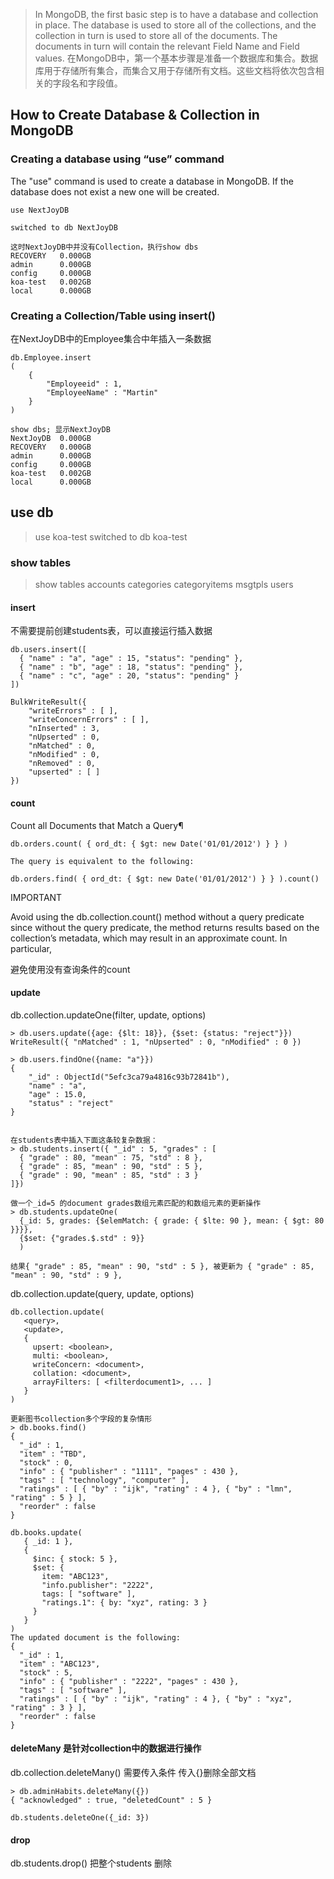 > In MongoDB, the first basic step is to have a database and collection in place. The database is used to store all of the collections, and the collection in turn is used to store all of the documents. The documents in turn will contain the relevant Field Name and Field values.
> 在MongoDB中，第一个基本步骤是准备一个数据库和集合。数据库用于存储所有集合，而集合又用于存储所有文档。这些文档将依次包含相关的字段名和字段值。

## How to Create Database & Collection in MongoDB
### Creating a database using “use” command
The "use" command is used to create a database in MongoDB. If the database does not exist a new one will be created.
```
use NextJoyDB

switched to db NextJoyDB

这时NextJoyDB中并没有Collection，执行show dbs
RECOVERY   0.000GB
admin      0.000GB
config     0.000GB
koa-test   0.002GB
local      0.000GB
```

### Creating a Collection/Table using insert()
在NextJoyDB中的Employee集合中年插入一条数据
```
db.Employee.insert
(
	{
		"Employeeid" : 1,
		"EmployeeName" : "Martin"
	}
)

show dbs; 显示NextJoyDB
NextJoyDB  0.000GB
RECOVERY   0.000GB
admin      0.000GB
config     0.000GB
koa-test   0.002GB
local      0.000GB
```

## use db
> use koa-test
switched to db koa-test

### show tables
> show tables
accounts
categories
categoryitems
msgtpls
users

#### insert
不需要提前创建students表，可以直接运行插入数据
```
db.users.insert([
  { "name" : "a", "age" : 15, "status": "pending" },
  { "name" : "b", "age" : 18, "status": "pending" },
  { "name" : "c", "age" : 20, "status": "pending" }
])

BulkWriteResult({
	"writeErrors" : [ ],
	"writeConcernErrors" : [ ],
	"nInserted" : 3,
	"nUpserted" : 0,
	"nMatched" : 0,
	"nModified" : 0,
	"nRemoved" : 0,
	"upserted" : [ ]
})
```

#### count
Count all Documents that Match a Query¶
```
db.orders.count( { ord_dt: { $gt: new Date('01/01/2012') } } )

The query is equivalent to the following:

db.orders.find( { ord_dt: { $gt: new Date('01/01/2012') } } ).count()
```
IMPORTANT

Avoid using the db.collection.count() method without a query predicate since without the query predicate, the method returns results based on the collection’s metadata, which may result in an approximate count. In particular,

避免使用没有查询条件的count

#### update
db.collection.updateOne(filter, update, options)
```
> db.users.update({age: {$lt: 18}}, {$set: {status: "reject"}})
WriteResult({ "nMatched" : 1, "nUpserted" : 0, "nModified" : 0 })

> db.users.findOne({name: "a"}})
{ 
    "_id" : ObjectId("5efc3ca79a4816c93b72841b"), 
    "name" : "a", 
    "age" : 15.0, 
    "status" : "reject"
}


在students表中插入下面这条较复杂数据：
> db.students.insert({ "_id" : 5, "grades" : [
  { "grade" : 80, "mean" : 75, "std" : 8 }, 
  { "grade" : 85, "mean" : 90, "std" : 5 }, 
  { "grade" : 90, "mean" : 85, "std" : 3 } 
]})

做一个_id=5 的document grades数组元素匹配的和数组元素的更新操作
> db.students.updateOne(
  {_id: 5, grades: {$elemMatch: { grade: { $lte: 90 }, mean: { $gt: 80 }}}},
  {$set: {"grades.$.std" : 9}}
  )

结果{ "grade" : 85, "mean" : 90, "std" : 5 }, 被更新为 { "grade" : 85, "mean" : 90, "std" : 9 }, 
```

db.collection.update(query, update, options)
```
db.collection.update(
   <query>,
   <update>,
   {
     upsert: <boolean>,
     multi: <boolean>,
     writeConcern: <document>,
     collation: <document>,
     arrayFilters: [ <filterdocument1>, ... ]
   }
)

更新图书collection多个字段的复杂情形
> db.books.find()
{ 
  "_id" : 1, 
  "item" : "TBD", 
  "stock" : 0, 
  "info" : { "publisher" : "1111", "pages" : 430 }, 
  "tags" : [ "technology", "computer" ], 
  "ratings" : [ { "by" : "ijk", "rating" : 4 }, { "by" : "lmn", "rating" : 5 } ], 
  "reorder" : false 
}

db.books.update(
   { _id: 1 },
   {
     $inc: { stock: 5 },
     $set: {
       item: "ABC123",
       "info.publisher": "2222",
       tags: [ "software" ],
       "ratings.1": { by: "xyz", rating: 3 }
     }
   }
)
The updated document is the following:
{
  "_id" : 1,
  "item" : "ABC123",
  "stock" : 5,
  "info" : { "publisher" : "2222", "pages" : 430 },
  "tags" : [ "software" ],
  "ratings" : [ { "by" : "ijk", "rating" : 4 }, { "by" : "xyz", "rating" : 3 } ],
  "reorder" : false
}
```

#### deleteMany 是针对collection中的数据进行操作
db.collection.deleteMany() 需要传入条件 传入{}删除全部文档
```
> db.adminHabits.deleteMany({})
{ "acknowledged" : true, "deletedCount" : 5 }

db.students.deleteOne({_id: 3})
```

#### drop
db.students.drop() 把整个students 删除
